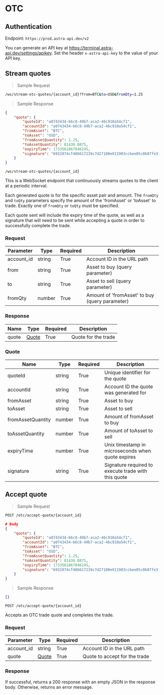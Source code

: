 # OTC

## Authentication

Endpoint: `https://prod.astra-api.dev/v2`

You can generate an API key at <https://terminal.astra-api.dev/settings/apikey>. Set the header `x-astra-api-key` to the value of your API key.

## Stream quotes

> Sample Request

```bash
/ws/stream-otc-quotes/{account_id}?from=BTC&to=USD&fromQty=1.25
```

> Sample Response

```json
{
    "quote": {
        "quoteId": "a0743434-66c8-49b7-aca2-46c910a54cf1",
        "accountId": "a0743434-66c8-49b7-aca2-46c910a54cf1",
        "fromAsset": "BTC",
        "toAsset": "USD",
        "fromAssetQuantity": 1.25,
        "toAssetQuantity": 81436.0875,
        "expiryTime": 1733561867046245,
        "signature": "6932874cf486617239c7d27100e911903ccbee05c8b07fe3f4299e047f46553a"
    }
}
```

`/ws/stream-otc-quotes/{account_id}`

This is a WebSocket endpoint that continuously streams quotes to the client at a periodic interval.

Each generated quote is for the specific asset pair and amount. The `fromQty` and `toQty` parameters specify the amount of the 'fromAsset' or 'toAsset' to trade. Exactly one of `fromQty` or `toQty` must be specified.

Each quote sent will include the expiry time of the quote, as well as a signature that will need to be sent while accepting a quote in order to successfully complete the trade.

### Request

| Parameter | Type               | Required | Description                                   |
|-----------|--------------------|----------|-----------------------------------------------|
| account_id | string             | True     | Account ID in the URL path                    |
| from | string             | True     | Asset to buy (query parameter)                |
| to   | string             | True     | Asset to sell (query parameter)               |
| fromQty | number             | True     | Amount of 'fromAsset' to buy (query parameter) |

### Response

| Name | Type               | Required | Description                                   |
|------|--------------------|----------|-----------------------------------------------|
| quote | [Quote](#quote) | True     | Quote for the trade  |

### Quote

| Name | Type | Required | Description |
|------|------|----------|-------------|
| quoteId | string | True | Unique identifier for the quote |
| accountId | string | True | Account ID the quote was generated for |
| fromAsset | string | True | Asset to buy |
| toAsset | string | True | Asset to sell |
| fromAssetQuantity | number | True | Amount of fromAsset to buy |
| toAssetQuantity | number | True | Amount of toAsset to sell |
| expiryTime | number | True | Unix timestamp in microseconds when quote expires |
| signature | string | True | Signature required to execute trade with this quote |


## Accept quote

> Sample Request

```bash
POST /otc/accept-quote/{account_id}
```

```json
# Body
{
    "quote": {
        "quoteId": "a0743434-66c8-49b7-aca2-46c910a54cf1",
        "accountId": "a0743434-66c8-49b7-aca2-46c910a54cf1",
        "fromAsset": "BTC",
        "toAsset": "USD",
        "fromAssetQuantity": 1.25,
        "toAssetQuantity": 81436.0875,
        "expiryTime": 1733561867046245,
        "signature": "6932874cf486617239c7d27100e911903ccbee05c8b07fe3f4299e047f46553a"
    }
}
```

> Sample Response

```json
{}
```

`POST /otc/accept-quote/{account_id}`

Accepts an OTC trade quote and completes the trade.

### Request

| Parameter | Type               | Required | Description                                   |
|-----------|--------------------|----------|-----------------------------------------------|
| account_id | string             | True     | Account ID in the URL path                    |
| quote | [Quote](#quote) | True     | Quote to accept for the trade  |

### Response

If successful, returns a 200 response with an empty JSON in the response body. 
Otherwise, returns an error message.